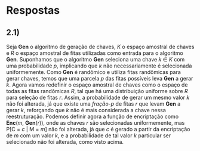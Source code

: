 # Respostas

## 2.1)
Seja **Gen** o algoritmo de geração de chaves, *K* o espaço amostral de chaves e *R* o espaço amostral de fitas utilizadas como entrada para o algoritmo **Gen**. Suponhamos que o algoritmo **Gen** seleciona uma chave *k* $\in$ *K* com uma probabilidade *p*, implicando que *k* não necessariamente é selecionada uniformemente. Como **Gen** é randômico e utiliza fitas randômicas para gerar chaves, temos que uma parcela *p* das fitas possíveis leva **Gen** a gerar *k*. 
Agora vamos redefinir o espaço amostral de chaves como o espaço de todas as fitas randômicas *R*, tal que há uma distribuição uniforme sobre *R* para seleção de fitas *r*. Assim, a probabilidade de gerar um mesmo valor *k* não foi alterada, já que existe uma *fração-p* de fitas *r* que levam **Gen** a gerar *k*, reforçando que *k* não é mais considerada a chave nessa reestruturação.
Podemos definir agora a função de encriptação como **Enc**(*m*, **Gen**(*r*)), onde as chaves *r* são selecionadas uniformemente, mas P[C = *c* | M = *m*] não foi alterada, já que *c* é gerado a partir da encriptação de *m* com um valor *k*, e a probabilidade de tal valor *k* particular ser selecionado não foi alterada, como visto acima.